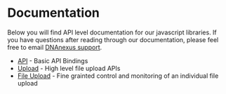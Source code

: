 Documentation
=============

Below you will find API level documentation for our javascript libraries. If you have questions after reading through
our documentation, please feel free to email [DNAnexus support](mailto:support+membrane@dnanexus.com).

* [API](https://github.com/dnanexus/dx-javascript-toolkit/blob/master/docs/api.md) - Basic API Bindings
* [Upload](https://github.com/dnanexus/dx-javascript-toolkit/blob/master/docs/api.md) - High level file upload APIs
* [File Upload](https://github.com/dnanexus/dx-javascript-toolkit/blob/master/docs/file_upload.md) - Fine grainted control and monitoring of an individual file upload

